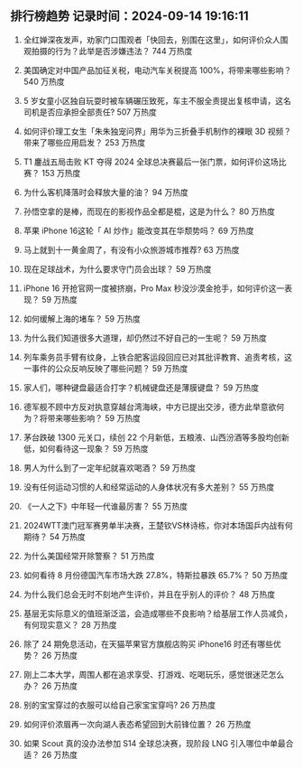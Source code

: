 
## 排行榜趋势 记录时间：2024-09-14 19:16:11
  
  1. 全红婵深夜发声，劝家门口围观者「快回去，别围在这里」，如何评价众人围观拍摄的行为？此举是否涉嫌违法？ 744 万热度
    
  2. 美国确定对中国产品加征关税，电动汽车关税提高 100%，将带来哪些影响？ 540 万热度
    
  3. 5 岁女童小区独自玩耍时被车辆碾压致死，车主不服全责提出复核申请，这名司机是否应承担全部责任? 507 万热度
    
  4. 如何评价理工女生「朱朱独宠问界」用华为三折叠手机制作的裸眼 3D 视频？带来了哪些应用启发？ 253 万热度
    
  5. T1 鏖战五局击败 KT 夺得 2024 全球总决赛最后一张门票，如何评价这场比赛？ 153 万热度
    
  6. 为什么客机降落时会释放大量的油？ 94 万热度
    
  7. 孙悟空拿的是棒，而现在的影视作品全都是棍，这是为什么？ 80 万热度
    
  8. 苹果 iPhone 16这轮「 AI 炒作」能改变其在华颓势吗？ 69 万热度
    
  9. 马上就到十一黄金周了，有没有小众旅游城市推荐? 63 万热度
    
  10. 现在足球战术，为什么要求守门员会出球？ 59 万热度
    
  11. iPhone 16 开抢官网一度被挤崩，Pro Max 秒没沙漠金抢手，如何评价这一表现？ 59 万热度
    
  12. 如何缓解上海的堵车？ 59 万热度
    
  13. 为什么我们知道很多大道理，却仍然过不好自己的一生呢？ 59 万热度
    
  14. 列车乘务员手臂有纹身，上铁合肥客运段回应已对其批评教育、追责考核，这一事件的公众反响反映了哪些问题？ 59 万热度
    
  15. 家人们，哪种键盘最适合打字？机械键盘还是薄膜键盘？ 59 万热度
    
  16. 德军舰不顾中方反对执意穿越台湾海峡，中方已提出交涉，德方此举意欲何为？将带来哪些影响？ 59 万热度
    
  17. 茅台跌破 1300 元关口，续创 22 个月新低，五粮液、山西汾酒等多股均创新低，如何看待这一现象？ 59 万热度
    
  18. 男人为什么到了一定年纪就喜欢喝酒？ 59 万热度
    
  19. 没有任何运动习惯的人和经常运动的人身体状况有多大差别？ 55 万热度
    
  20. 《一人之下》中年轻一代谁最厉害？ 55 万热度
    
  21. 2024WTT澳门冠军赛男单半决赛，王楚钦VS林诗栋，你对本场国乒内战有何期待？ 54 万热度
    
  22. 为什么美国经常开除警察？ 51 万热度
    
  23. 如何看待 8 月份德国汽车市场大跌 27.8%，特斯拉暴跌 65.7%？ 50 万热度
    
  24. 为什么我们总会无时不刻地产生评价，并且在乎别人的评价？ 48 万热度
    
  25. 基层无实际意义的值班渐泛滥，会造成哪些不良影响？给基层工作人员减负，有何现实意义？ 28 万热度
    
  26. 除了 24 期免息活动，在天猫苹果官方旗舰店购买 iPhone16 时还有哪些优势？ 26 万热度
    
  27. 刚上二本大学，周围人都在追求享受、打游戏、吃喝玩乐，感觉很迷茫怎么办？ 26 万热度
    
  28. 别的宝宝穿过的衣服可以给自己家宝宝穿吗? 26 万热度
    
  29. 如何评价浓眉再一次向湖人表态希望回到大前锋位置？ 26 万热度
    
  30. 如果 Scout 真的没办法参加 S14 全球总决赛，现阶段 LNG 引入哪位中单最合适？ 26 万热度
    